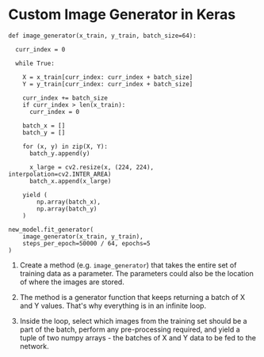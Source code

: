 # Custom Image Generator in Keras

```
def image_generator(x_train, y_train, batch_size=64):
  
  curr_index = 0
  
  while True:
    
    X = x_train[curr_index: curr_index + batch_size]
    Y = y_train[curr_index: curr_index + batch_size]
    
    curr_index += batch_size
    if curr_index > len(x_train):
      curr_index = 0
    
    batch_x = []
    batch_y = []
    
    for (x, y) in zip(X, Y):
      batch_y.append(y)
      
      x_large = cv2.resize(x, (224, 224), interpolation=cv2.INTER_AREA)
      batch_x.append(x_large)
      
    yield (
        np.array(batch_x),
        np.array(batch_y)
    )

new_model.fit_generator(
    image_generator(x_train, y_train),
    steps_per_epoch=50000 / 64, epochs=5
)
```

1. Create a method (e.g. `image_generator`) that takes the entire set of training data as a parameter. The parameters could also be the location of where the images are stored.

1. The method is a generator function that keeps returning a batch of X and Y values. That's why everything is in an infinite loop.

1. Inside the loop, select which images from the training set should be a part of the batch, perform any pre-processing required, and yield a tuple of two numpy arrays - the batches of X and Y data to be fed to the network.